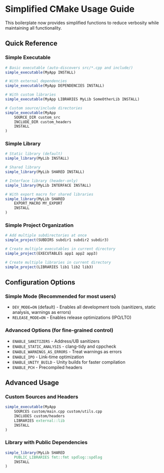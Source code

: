 # Simplified CMake Usage Guide

This boilerplate now provides simplified functions to reduce verbosity while maintaining all functionality.

## Quick Reference

### Simple Executable
```cmake
# Basic executable (auto-discovers src/*.cpp and include/)
simple_executable(MyApp INSTALL)

# With external dependencies
simple_executable(MyApp DEPENDENCIES INSTALL)

# With custom libraries
simple_executable(MyApp LIBRARIES MyLib SomeOtherLib INSTALL)

# Custom source/include directories
simple_executable(MyApp 
    SOURCE_DIR custom_src 
    INCLUDE_DIR custom_headers 
    INSTALL
)
```

### Simple Library
```cmake
# Static library (default)
simple_library(MyLib INSTALL)

# Shared library
simple_library(MyLib SHARED INSTALL)

# Interface library (header-only)
simple_library(MyLib INTERFACE INSTALL)

# With export macro for shared libraries
simple_library(MyLib SHARED 
    EXPORT_MACRO MY_EXPORT
    INSTALL
)
```

### Simple Project Organization
```cmake
# Add multiple subdirectories at once
simple_project(SUBDIRS subdir1 subdir2 subdir3)

# Create multiple executables in current directory
simple_project(EXECUTABLES app1 app2 app3)

# Create multiple libraries in current directory  
simple_project(LIBRARIES lib1 lib2 lib3)
```

## Configuration Options

### Simple Mode (Recommended for most users)
- `DEV_MODE=ON` (default) - Enables all development tools (sanitizers, static analysis, warnings as errors)
- `RELEASE_MODE=ON` - Enables release optimizations (IPO/LTO)

### Advanced Options (for fine-grained control)
- `ENABLE_SANITIZERS` - Address/UB sanitizers
- `ENABLE_STATIC_ANALYSIS` - clang-tidy and cppcheck  
- `ENABLE_WARNINGS_AS_ERRORS` - Treat warnings as errors
- `ENABLE_IPO` - Link-time optimization
- `ENABLE_UNITY_BUILD` - Unity builds for faster compilation
- `ENABLE_PCH` - Precompiled headers

## Advanced Usage

### Custom Sources and Headers
```cmake
simple_executable(MyApp
    SOURCES custom/main.cpp custom/utils.cpp
    INCLUDES custom/headers
    LIBRARIES external::lib
    INSTALL
)
```

### Library with Public Dependencies
```cmake
simple_library(MyLib SHARED
    PUBLIC_LIBRARIES fmt::fmt spdlog::spdlog
    INSTALL
)
```
